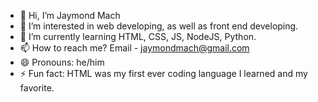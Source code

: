 - 👋 Hi, I’m Jaymond Mach
- 👀 I’m interested in web developing, as well as front end developing. 
- 🌱 I’m currently learning HTML, CSS, JS, NodeJS, Python.
- 📫 How to reach me? Email - jaymondmach@gmail.com
- 😄 Pronouns: he/him
- ⚡ Fun fact: HTML was my first ever coding language I learned and my favorite.
